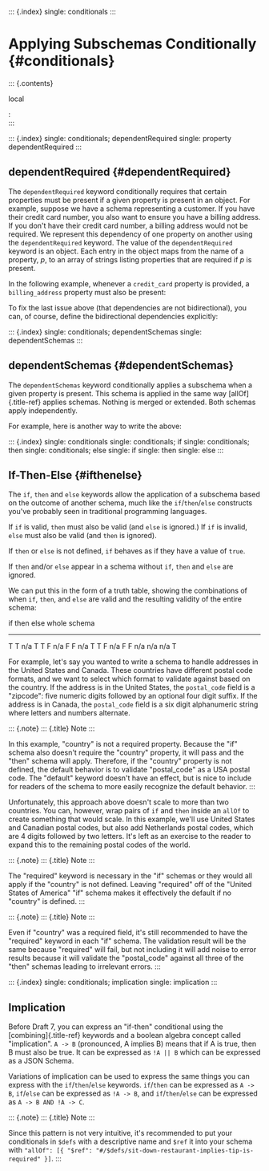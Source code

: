::: {.index}
single: conditionals
:::

Applying Subschemas Conditionally {#conditionals}
=================================

::: {.contents}

local

:   
:::

::: {.index}
single: conditionals; dependentRequired single: property
dependentRequired
:::

dependentRequired {#dependentRequired}
-----------------

The `dependentRequired` keyword conditionally requires that certain
properties must be present if a given property is present in an object.
For example, suppose we have a schema representing a customer. If you
have their credit card number, you also want to ensure you have a
billing address. If you don\'t have their credit card number, a billing
address would not be required. We represent this dependency of one
property on another using the `dependentRequired` keyword. The value of
the `dependentRequired` keyword is an object. Each entry in the object
maps from the name of a property, *p*, to an array of strings listing
properties that are required if *p* is present.

In the following example, whenever a `credit_card` property is provided,
a `billing_address` property must also be present:

To fix the last issue above (that dependencies are not bidirectional),
you can, of course, define the bidirectional dependencies explicitly:

::: {.index}
single: conditionals; dependentSchemas single: dependentSchemas
:::

dependentSchemas {#dependentSchemas}
----------------

The `dependentSchemas` keyword conditionally applies a subschema when a
given property is present. This schema is applied in the same way
[allOf]{.title-ref} applies schemas. Nothing is merged or extended. Both
schemas apply independently.

For example, here is another way to write the above:

::: {.index}
single: conditionals single: conditionals; if single: conditionals; then
single: conditionals; else single: if single: then single: else
:::

If-Then-Else {#ifthenelse}
------------

The `if`, `then` and `else` keywords allow the application of a
subschema based on the outcome of another schema, much like the
`if`/`then`/`else` constructs you\'ve probably seen in traditional
programming languages.

If `if` is valid, `then` must also be valid (and `else` is ignored.) If
`if` is invalid, `else` must also be valid (and `then` is ignored).

If `then` or `else` is not defined, `if` behaves as if they have a value
of `true`.

If `then` and/or `else` appear in a schema without `if`, `then` and
`else` are ignored.

We can put this in the form of a truth table, showing the combinations
of when `if`, `then`, and `else` are valid and the resulting validity of
the entire schema:

  if    then   else   whole schema
  ----- ------ ------ --------------
  T     T      n/a    T
  T     F      n/a    F
  F     n/a    T      T
  F     n/a    F      F
  n/a   n/a    n/a    T

For example, let\'s say you wanted to write a schema to handle addresses
in the United States and Canada. These countries have different postal
code formats, and we want to select which format to validate against
based on the country. If the address is in the United States, the
`postal_code` field is a \"zipcode\": five numeric digits followed by an
optional four digit suffix. If the address is in Canada, the
`postal_code` field is a six digit alphanumeric string where letters and
numbers alternate.

::: {.note}
::: {.title}
Note
:::

In this example, \"country\" is not a required property. Because the
\"if\" schema also doesn\'t require the \"country\" property, it will
pass and the \"then\" schema will apply. Therefore, if the \"country\"
property is not defined, the default behavior is to validate
\"postal\_code\" as a USA postal code. The \"default\" keyword doesn\'t
have an effect, but is nice to include for readers of the schema to more
easily recognize the default behavior.
:::

Unfortunately, this approach above doesn\'t scale to more than two
countries. You can, however, wrap pairs of `if` and `then` inside an
`allOf` to create something that would scale. In this example, we\'ll
use United States and Canadian postal codes, but also add Netherlands
postal codes, which are 4 digits followed by two letters. It\'s left as
an exercise to the reader to expand this to the remaining postal codes
of the world.

::: {.note}
::: {.title}
Note
:::

The \"required\" keyword is necessary in the \"if\" schemas or they
would all apply if the \"country\" is not defined. Leaving \"required\"
off of the \"United States of America\" \"if\" schema makes it
effectively the default if no \"country\" is defined.
:::

::: {.note}
::: {.title}
Note
:::

Even if \"country\" was a required field, it\'s still recommended to
have the \"required\" keyword in each \"if\" schema. The validation
result will be the same because \"required\" will fail, but not
including it will add noise to error results because it will validate
the \"postal\_code\" against all three of the \"then\" schemas leading
to irrelevant errors.
:::

::: {.index}
single: conditionals; implication single: implication
:::

Implication
-----------

Before Draft 7, you can express an \"if-then\" conditional using the
[combining]{.title-ref} keywords and a boolean algebra concept called
\"implication\". `A -> B` (pronounced, A implies B) means that if A is
true, then B must also be true. It can be expressed as `!A || B` which
can be expressed as a JSON Schema.

Variations of implication can be used to express the same things you can
express with the `if`/`then`/`else` keywords. `if`/`then` can be
expressed as `A -> B`, `if`/`else` can be expressed as `!A -> B`, and
`if`/`then`/`else` can be expressed as `A -> B AND !A -> C`.

::: {.note}
::: {.title}
Note
:::

Since this pattern is not very intuitive, it\'s recommended to put your
conditionals in `$defs` with a descriptive name and `$ref` it into your
schema with
`"allOf": [{ "$ref": "#/$defs/sit-down-restaurant-implies-tip-is-required" }]`.
:::
